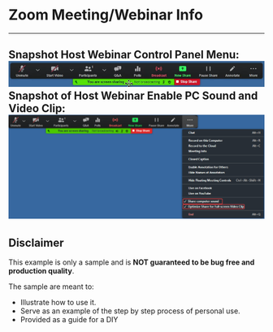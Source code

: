 # Zoom Meeting/Webinar Info

---
Snapshot Host Webinar Control Panel Menu: ![Webinar Host Control Panel Menu](ZoomWebinarHostControlPanelMenu.png)
Snapshot of Host Webinar Enable PC Sound and Video Clip: ![Webinar Enable PC Sound and Video Clip](ZoomWebinarShareMORE_Enable_Sound.VideoClip.png)
---













## Disclaimer
This example is only a sample and is **NOT guaranteed to be bug free and production quality**.

The sample are meant to:
- Illustrate how to use it.
- Serve as an example of the step by step process of personal use.
- Provided as a guide for a DIY
